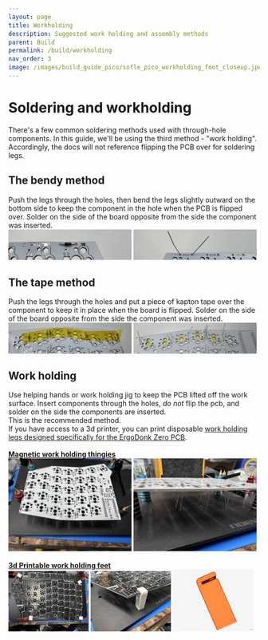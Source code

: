 ```yaml
---
layout: page
title: Workholding
description: Suggested work holding and assembly methods 
parent: Build
permalink: /build/workholding
nav_order: 3
image: /images/build_guide_pico/sofle_pico_workholding_foot_closeup.jpeg
---
```


# Soldering and workholding

There's a few common soldering methods used with through-hole components. In this guide, we'll be using the third method - "work holding". Accordingly, the docs will not reference flipping the PCB over for soldering legs.

## The bendy method
Push the legs through the holes, then bend the legs slightly outward on the bottom side to keep the component in the hole when the PCB is flipped over. Solder on the side of the board opposite from the side the component was inserted.
<br> <a href="/images/diode_bend_top.JPG"><img src="/images/diode_bend_top.JPG" alt="pcb with diode inserted from the top" width="49%" /></a> <a href="/images/diode_bend_under.JPG"><img src="/images/diode_bend_under.JPG" alt="pcb with bent diode legs" width="49%" /></a>

## The tape method
Push the legs through the holes and put a piece of kapton tape over the component to keep it in place when the board is flipped. Solder on the side of the board opposite from the side the component was inserted.
<br> <a href="/images/kapton_top.JPG"><img src="/images/kapton_top.JPG" alt="pcb with diodes held in place by kapton tape" width="49%" /></a> <a href="/images/kapton_under.JPG"><img src="/images/kapton_under.JPG" alt="underside of pcb with diodes held in place by kapton tape" width="49%" /></a>

## Work holding
Use helping hands or work holding jig to keep the PCB lifted off the work surface. Insert components through the holes, _do not_ flip the pcb, and solder on the side the components are inserted. <br> This is the recommended method.<br>If you have access to a 3d printer, you can print disposable [work holding legs designed specifically for the ErgoDonk Zero PCB](https://www.printables.com/model/733164-ergodonk-zero-pcb-holding-feet). <br> <Br>
**[Magnetic work holding thingies](https://www.aliexpress.us/item/2255800735314797.html)** <br><a href="/images/top_jig.JPG"><img src="/images/top_jig.JPG" alt="pcb in workholding jigs with diodes inserted from the top" width="49%" /></a> <a href="/images/workholding_jig_solder_from_top.JPG"><img src="/images/workholding_jig_solder_from_top.JPG" alt="pcb in workholding jigs with diodes protruding" width="49%" /></a><br> <br>**[3d Printable work holding feet](https://www.printables.com/model/733164-ergodonk-zero-pcb-holding-feet)**<br>
<a href="/images/ErgoDonk_zero_all_feet.JPG"><img src="/images/ErgoDonk_zero_all_feet.JPG" alt="Disposable 3d printable work holding legs for the ErgoDonk Zero" width="32%" /></a> <a href="/images/Ergodonk_zero_one_foot.JPG"><img src="/images/Ergodonk_zero_one_foot.JPG" alt="Close up of a disposable 3d printable work holding leg for the ErgoDonk Zero" width="32%" /></a> <a href="/images/3d_model_of_work_feet.png"><img src="/images/3d_model_of_work_feet.png" alt="3d model of a disposable 3d printable work holding leg for the ErgoDonk Zero" width="32%" /></a>
